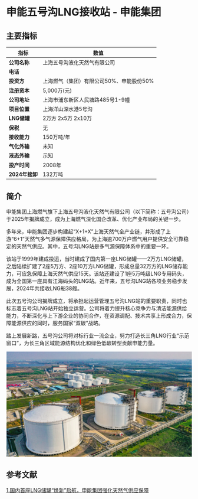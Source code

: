 # 申能五号沟LNG接收站 - 申能集团

## 主要指标
|指标|数值|
|---|--------|
|**公司名称**|上海五号沟液化天然气有限公司|
|**电话**||
|**投资方**|上海燃气（集团）有限公司50%、申能股份50%|
|**注册资本**|5,000万(元)|
|**公司地址**|上海市浦东新区人民塘路485号1-9幢|
|**项目位置**|上海洋山深水港5号沟|
|**LNG储罐**|2万方 2x5万 2x10万|
|**保税**|无|
|**接收能力**|150万吨/年|
|**气化外输**|未知|
|**液态外输**|示知|
|**投产时间**|2008年|
|**2024年接卸**|132万吨|

## 简介

申能集团上海燃气旗下上海五号沟液化天然气有限公司（以下简称：五号沟公司）于2025年揭牌成立，成为上海燃气深化国企改革、优化产业布局的关键一步。

多年来，申能集团逐步构建起“X+1+X”上海天然气全产业链，并形成了上游“6+1”天然气多气源保障供应格局，为上海逾700万户燃气用户提供安全可靠稳定的天然气供应。其中，五号沟LNG站是多气源保障体系中的重要一环。

该站于1999年建成投运，当时建成了国内第一座LNG储罐——2万方LNG储罐，之后陆续扩建了2座5万方、2座10万方LNG储罐，形成总量32万方的LNG储存能力，可应急保障上海天然气供应15天。该站还建设了1座5万吨级LNG专用码头，成为全国第一座具有江海码头的LNG站。近年来，五号沟LNG站各项业务稳步发展，2024年共接收LNG船38艘。

此次五号沟公司揭牌成立，将承担起运营管理五号沟LNG站的重要职责，同时也标志着五号沟LNG站开始独立运营。公司将着力提升核心竞争力与清洁能源供给能力，不断深化与上下游企业的协同合作，在资源调配、技术共享上形成合力，保障能源供应的同时，服务国家“双碳”战略。

踏上发展新路，五号沟公司将对标行业一流企业，努力打造长三角LNG行业“示范窗口”，为长三角区域能源结构优化和绿色低碳转型贡献申能力量。



![五号沟LNG](./images/rt020_2509032153.png)

## 参考文献
[1.国内首座LNG储罐“焕新”启航，申能集团强化天然气供应保障](https://www.gzw.sh.gov.cn/shgzw_zxzx_gqdt/20250418/8bc9cca53b6a4bbabda347748d8fe390.html)
